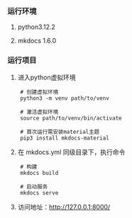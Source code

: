 ### 运行环境

1. python3.12.2

2. mkdocs 1.6.0

### 运行项目

1. 进入python虚拟环境

```
    # 创建虚拟环境
    python3 -m venv path/to/venv

    # 激活虚拟环境
    source path/to/venv/bin/activate

    # 首次运行需安装material主题
    pip3 install mkdocs-material
```

2. 在 mkdocs.yml 同级目录下，执行命令

```
    # 构建
    mkdocs build

    # 启动服务
    mkdocs serve
```

3. 访问地址：http://127.0.0.1:8000/